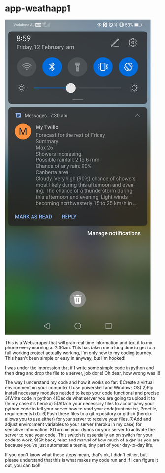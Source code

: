 ﻿# app-weathapp1


![what to expect](https://github.com/Robertsonstuff/app-weathapp1/blob/main/Screenshot_20210212_085955_com.huawei.android.launcher.jpg)

This is a Webscraper that will grab real time information and text it to my phone every morning at 7:30am.
This has taken me a long time to get to a full working project actually working, I'm only new to my coding journey.
This hasn't been simple or easy in anyway, but I'm hooked!

I was under the impression that if I write some simple code in python and then drag and drop the file to a server, job done!
Oh dear, how wrong was I!!

The way I understand my code and how it works so far:
1)Create a virtual environment on your computer (I use powershell and Windows OS) 
2)Pip install necessary modules needed to keep your code functional and precise
3)Write code in python
4)Decide what server you are going to upload it to (In my case it's heroku)
5)Attach your necessary files to accompany your python code to tell your server how to read your code(runtime.txt, Procfile, requirements.txt).
6)Push these files to a git repository or github (heroku allows you to use either) for your server to receive your files.
7)Add and adjust environment variables to your server (heroku in my case) for sensitive information.
8)Turn on your dynos on your server to activate the server to read your code. This switch is essentially an on switch for your code to work.
9)Sit back, relax and marvel of how much of a genius you are because you've just automated a teenie, tiny part of your day-to-day life.

If you don't know what these steps mean, that's ok, I didn't either, but please understand that this is what makes my code run and if I can figure it out, you can too!!


